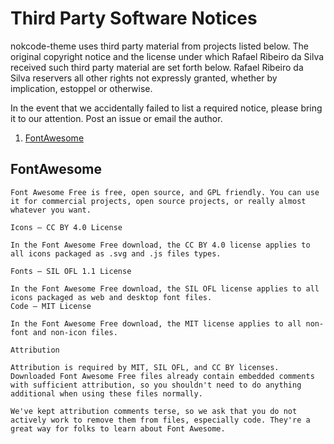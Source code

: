 # Third Party Software Notices

nokcode-theme uses third party material from projects listed below. The original copyright notice and the license under which Rafael Ribeiro da Silva received such third party material are set forth below. Rafael Ribeiro da Silva reservers all other rights not expressly granted, whether by implication, estoppel or otherwise.

In the event that we accidentally failed to list a required notice, please bring it to our attention. Post an issue or email the author.

1. [FontAwesome] 

## FontAwesome
```
Font Awesome Free is free, open source, and GPL friendly. You can use it for commercial projects, open source projects, or really almost whatever you want.

Icons — CC BY 4.0 License

In the Font Awesome Free download, the CC BY 4.0 license applies to all icons packaged as .svg and .js files types.

Fonts — SIL OFL 1.1 License

In the Font Awesome Free download, the SIL OFL license applies to all icons packaged as web and desktop font files.
Code — MIT License

In the Font Awesome Free download, the MIT license applies to all non-font and non-icon files.

Attribution

Attribution is required by MIT, SIL OFL, and CC BY licenses. Downloaded Font Awesome Free files already contain embedded comments with sufficient attribution, so you shouldn't need to do anything additional when using these files normally.

We've kept attribution comments terse, so we ask that you do not actively work to remove them from files, especially code. They're a great way for folks to learn about Font Awesome. 
```

[FontAwesome]: https://fontawesome.com/license/free/
